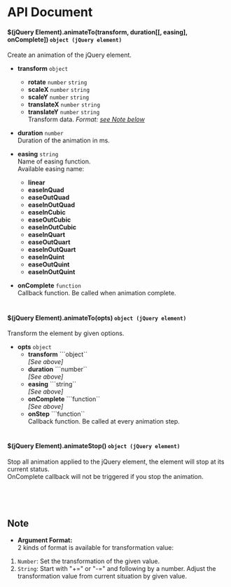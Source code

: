 
# API Document

#### $(jQuery Element).animateTo(transform, duration[[, easing], onComplete])  ```object (jQuery element)```
Create an animation of the jQuery element.
- **transform** ```object```    
  + **rotate** ```number``` ```string```  
  + **scaleX** ```number``` ```string```  
  + **scaleY** ```number``` ```string```  
  + **translateX** ```number``` ```string```  
  + **translateY** ```number``` ```string```  
    Transform data. *Format: [see Note below][note]*

- **duration** ```number```   
  Duration of the animation in ms. 

- **easing** ```string```   
  Name of easing function.  
  Available easing name: 
  + **linear**
  + **easeInQuad**
  + **easeOutQuad**
  + **easeInOutQuad**
  + **easeInCubic**
  + **easeOutCubic**
  + **easeInOutCubic**
  + **easeInQuart**
  + **easeOutQuart**
  + **easeInOutQuart**
  + **easeInQuint**
  + **easeOutQuint**
  + **easeInOutQuint**

- **onComplete** ```function```   
  Callback function. Be called when animation complete.  

<h1></h1>

#### $(jQuery Element).animateTo(opts) ```object (jQuery element)```
Transform the element by given options.
 
- **opts** ```object```  
  + **transform** ```object``  
    *[See above]*
  + **duration** ```number``   
    *[See above]*
  + **easing** ```string``   
    *[See above]*
  + **onComplete** ```function``   
    *[See above]*
  + **onStep** ```function``  
    Callback function. Be called at every animation step.   

<h1></h1>

#### $(jQuery Element).animateStop() ```object (jQuery element)```
Stop all animation applied to the jQuery element, the element will stop at its current status.  
OnComplete callback will not be triggered if you stop the animation.

<h1></h1>
<div><br></div>

## Note
- **Argument Format:**  
2 kinds of format is available for transformation value:  
 1. ```Number```: Set the transformation of the given value.  
 2. ```String```: Start with "+=" or "-=" and following by a number. Adjust the transformation value from current situation by given value.

[note]: #note
